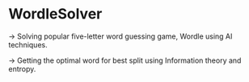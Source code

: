 # WordleSolver

-> Solving popular five-letter word guessing game, Wordle using AI techniques.

-> Getting the optimal word for best split using Information theory and entropy.
